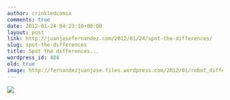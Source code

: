 ```yaml
---
author: crinkledcomix
comments: true
date: 2012-01-24 04:23:10+00:00
layout: post
link: http://juanjosefernandez.com/2012/01/24/spot-the-differences/
slug: spot-the-differences
title: Spot the differences...
wordpress_id: 484
old: true
image: http://fernandezjuanjose.files.wordpress.com/2012/01/robot_differences_-_juan_fernandez.jpeg
---
```

<!--more-->

[![](http://fernandezjuanjose.files.wordpress.com/2012/01/robot_differences_-_juan_fernandez.jpeg)](http://fernandezjuanjose.files.wordpress.com/2012/01/robot_differences_-_juan_fernandez.jpeg)
